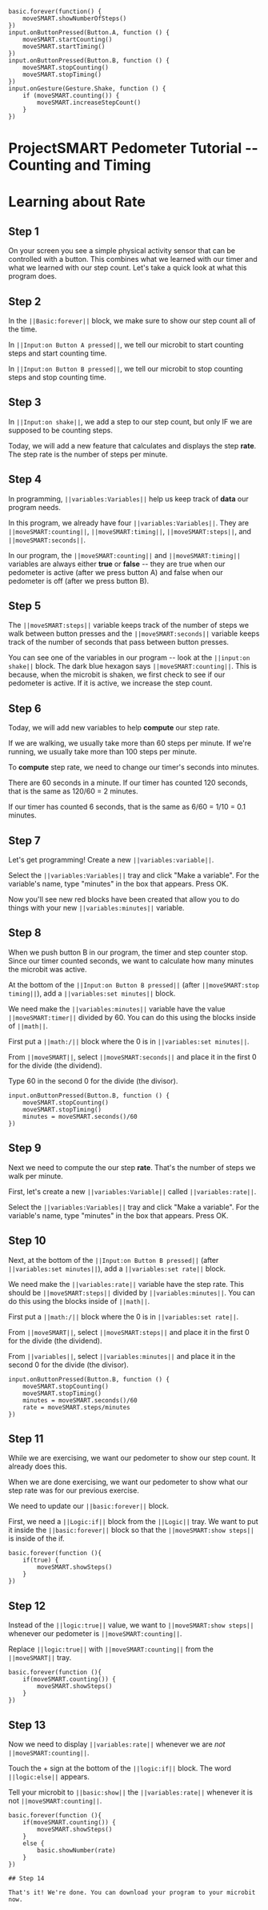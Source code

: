 ```template
basic.forever(function() {
    moveSMART.showNumberOfSteps()
})
input.onButtonPressed(Button.A, function () {
    moveSMART.startCounting()
    moveSMART.startTiming()
})
input.onButtonPressed(Button.B, function () {
    moveSMART.stopCounting()
    moveSMART.stopTiming()
})
input.onGesture(Gesture.Shake, function () {
    if (moveSMART.counting()) {
        moveSMART.increaseStepCount()
    }
})
```

# ProjectSMART Pedometer Tutorial -- Counting and Timing
# Learning about Rate

## Step 1

On your screen you see a simple physical activity sensor that can be 
controlled with a button. This 
combines what we learned with our timer and what we learned with our step count. Let's take a quick look 
at what this program does.


## Step 2

In the ``||Basic:forever||`` block, we make sure to show our step count all of the time. 

In ``||Input:on Button A pressed||``, we tell our microbit to start counting steps and start counting time. 

In ``||Input:on Button B pressed||``, we tell our microbit to stop counting steps and stop counting time.

## Step 3

In ``||Input:on shake||``, we add a step to our step count, but only IF we are supposed to be counting steps.

Today, we will add a new feature that calculates and displays the step **rate**. The step rate is the number of steps per minute.

## Step 4
  
In programming, ``||variables:Variables||`` help us keep track of **data** our program needs.

In this program, we already have four ``||variables:Variables||``. They are ``||moveSMART:counting||``, 
``||moveSMART:timing||``, ``||moveSMART:steps||``, and ``||moveSMART:seconds||``.

In our program, the ``||moveSMART:counting||`` and ``||moveSMART:timing||`` variables are 
always either **true** or **false** -- they are true when our pedometer is active (after we press button A) and 
false when our pedometer is off (after we press button B).

## Step 5

The ``||moveSMART:steps||`` variable keeps track of the number of steps we walk between button presses
and the ``||moveSMART:seconds||`` variable keeps track of the number of seconds that pass between button
presses.

You can see one of the variables in our program -- look at the ``||input:on shake||`` block. The 
dark blue hexagon says ``||moveSMART:counting||``. This is because, when the microbit is shaken, we 
first check to see if our pedometer is active. If it is active, we increase the step count.


## Step 6

Today, we will add new variables to help **compute** our step rate.

If we are walking, we usually take more than 60 steps per minute. If we're running, we usually take more than 100 steps per minute.

To **compute** step rate, we need to change our timer's seconds into minutes. 

There are 60 seconds in a minute. If our timer has counted 120 seconds, that is the same as 120/60 = 2 minutes.

If our timer has counted 6 seconds, that is the same as 6/60 = 1/10 = 0.1 minutes.


## Step 7

Let's get programming! Create a new ``||variables:variable||``.

Select the ``||variables:Variables||`` tray and click "Make a variable". For the variable's name, type "minutes" in the box that appears. Press OK. 

Now you'll see new red blocks have been created that allow you to do things with your new ``||variables:minutes||`` variable.

## Step 8

When we push button B in our program, the timer and step counter stop. Since our timer counted seconds, we want to calculate how many minutes the microbit was active.

At the bottom of the ``||Input:on Button B pressed||`` (after ``||moveSMART:stop timing||``), add a ``||variables:set minutes||`` block.

We need make the ``||variables:minutes||`` variable have the value ``||moveSMART:timer||`` divided by 60. You can do this using the blocks inside of ``||math||``.

First put a ``||math:/||`` block where the 0 is in ``||variables:set minutes||``. 

From ``||moveSMART||``, select ``||moveSMART:seconds||`` and place it in the first 0 for the divide (the dividend).

Type 60 in the second 0 for the divide (the divisor).

```blocks
input.onButtonPressed(Button.B, function () {
    moveSMART.stopCounting()
    moveSMART.stopTiming()
    minutes = moveSMART.seconds()/60
}) 
```

## Step 9

Next we need to compute the our step **rate**. That's the number of steps we walk per minute.

First, let's create a new ``||variables:Variable||`` called ``||variables:rate||``.

Select the ``||variables:Variables||`` tray and click "Make a variable". For the variable's name, type "minutes" in the box that appears. Press OK. 

## Step 10

Next, at the bottom of the ``||Input:on Button B pressed||`` (after ``||variables:set minutes||``), add a ``||variables:set rate||`` block.

We need make the ``||variables:rate||`` variable have the step rate. This should be ``||moveSMART:steps||`` divided by ``||variables:minutes||``. You can do this using the blocks inside of ``||math||``.

First put a ``||math:/||`` block where the 0 is in ``||variables:set rate||``. 

From ``||moveSMART||``, select ``||moveSMART:steps||`` and place it in the first 0 for the divide (the dividend).

From ``||variables||``, select ``||variables:minutes||`` and place it in the second 0 for the divide (the divisor).


```blocks
input.onButtonPressed(Button.B, function () {
    moveSMART.stopCounting()
    moveSMART.stopTiming()
    minutes = moveSMART.seconds()/60
    rate = moveSMART.steps/minutes
}) 
```


## Step 11

While we are exercising, we want our pedometer to show our step count. It already does this. 

When we are done exercising, we want our pedometer to show what our step rate was for our previous exercise. 

We need to update our ``||basic:forever||`` block. 

First, we need a ``||Logic:if||`` block from the ``||Logic||`` tray. We want to put it inside the ``||basic:forever||`` block so that the 
``||moveSMART:show steps||`` is inside of the if.

```blocks
basic.forever(function (){
    if(true) {
        moveSMART.showSteps()
    }
})
```

## Step 12

Instead of the ``||logic:true||`` value, we want to ``||moveSMART:show steps||`` whenever our pedometer 
is ``||moveSMART:counting||``. 

Replace ``||logic:true||`` with ``||moveSMART:counting||`` from the ``||moveSMART||`` tray.

```blocks
basic.forever(function (){
    if(moveSMART.counting()) {
        moveSMART.showSteps()
    }
})
```

## Step 13

Now we need to display ``||variables:rate||`` whenever we are *not* ``||moveSMART:counting||``. 

Touch the + sign at the bottom of the ``||logic:if||`` block. The word ``||logic:else||`` appears.

Tell your microbit to ``||basic:show||`` the ``||variables:rate||`` whenever it is not 
``||moveSMART:counting||``.

```blocks
basic.forever(function (){
    if(moveSMART.counting()) {
        moveSMART.showSteps()
    }
    else {
        basic.showNumber(rate)
    }
})

## Step 14

That's it! We're done. You can download your program to your microbit now.
